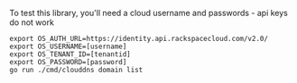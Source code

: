 To test this library, you'll need a cloud username and passwords - api keys do not work

```
export OS_AUTH_URL=https://identity.api.rackspacecloud.com/v2.0/
export OS_USERNAME=[username]
export OS_TENANT_ID=[tenantid]
export OS_PASSWORD=[password]
go run ./cmd/clouddns domain list
```
